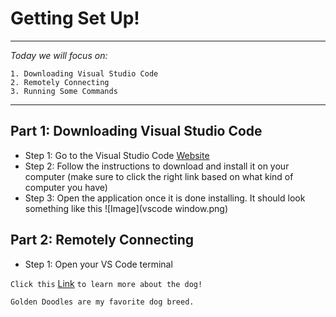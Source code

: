 # Getting Set Up!
---
*Today we will focus on:*
```
1. Downloading Visual Studio Code
2. Remotely Connecting 
3. Running Some Commands 
``` 
---
## **Part 1: Downloading Visual Studio Code**
- Step 1: Go to the Visual Studio Code [Website](https://code.visualstudio.com/) 
- Step 2: Follow the instructions to download and install it on your computer (make sure to click the right link based on what kind of computer you have)
- Step 3: Open the application once it is done installing. It should look something like this
 ![Image](vscode window.png)

## **Part 2: Remotely Connecting**
- Step 1: Open your VS Code terminal 


`Click this` [Link](https://code.visualstudio.com/)	`to learn more about the dog!`

```
Golden Doodles are my favorite dog breed. 
```
 
